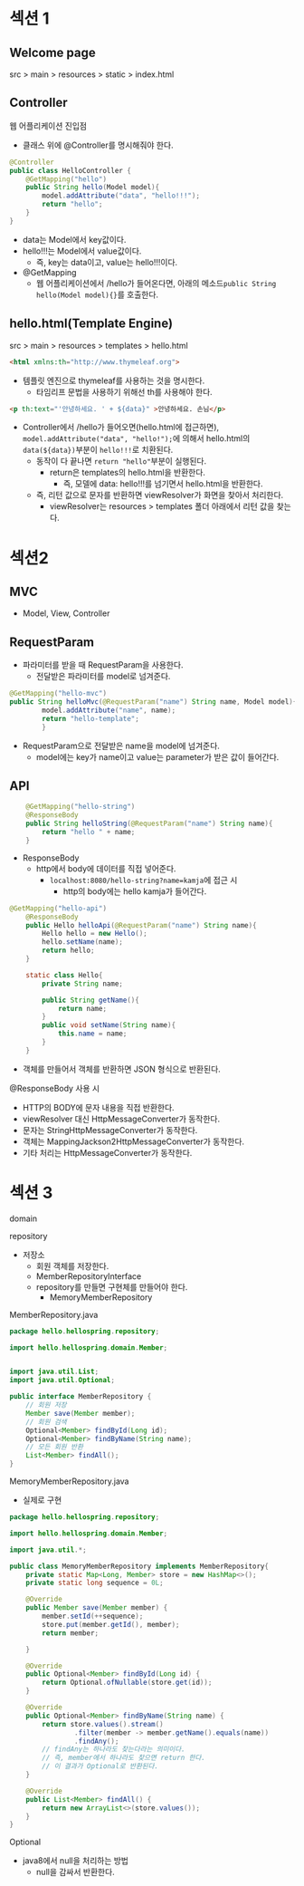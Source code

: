 # 섹션 1

## Welcome page
src > main > resources > static > index.html

## Controller
웹 어플리케이션 진입점
- 클래스 위에 @Controller를 명시해줘야 한다.
```java
@Controller
public class HelloController {
    @GetMapping("hello")
    public String hello(Model model){
        model.addAttribute("data", "hello!!!");
        return "hello";
    }
}
```
- data는 Model에서 key값이다.
- hello!!!는 Model에서 value값이다.
  - 즉, key는 data이고, value는 hello!!!이다.
- @GetMapping
  - 웹 어플리케이션에서 /hello가 들어온다면, 아래의 메소드`public String hello(Model model){}`를 호출한다.

## hello.html(Template Engine)
src > main > resources > templates > hello.html
```html
<html xmlns:th="http://www.thymeleaf.org">
```
- 템플릿 엔진으로 thymeleaf를 사용하는 것을 명시한다.
  - 타임리프 문법을 사용하기 위해선 th를 사용해야 한다.
```html
<p th:text="'안녕하세요. ' + ${data}" >안녕하세요. 손님</p>
```
- Controller에서 /hello가 들어오면(hello.html에 접근하면), `model.addAttribute("data", "hello!");`에 의해서 hello.html의 `data(${data})`부분이 `hello!!!`로 치환된다.
  - 동작이 다 끝나면 `return "hello"`부분이 실행된다.
    - return은 templates의 hello.html을 반환한다.
      - 즉, 모델에 data: hello!!!를 넘기면서 hello.html을 반환한다.
  - 즉, 리턴 값으로 문자를 반환하면 viewResolver가 화면을 찾아서 처리한다.
    - viewResolver는 resources > templates 폴더 아래에서 리턴 값을 찾는다.

# 섹션2

## MVC
- Model, View, Controller

## RequestParam
- 파라미터를 받을 때 RequestParam을 사용한다.
  - 전달받은 파라미터를 model로 넘겨준다.
```java
@GetMapping("hello-mvc")
public String helloMvc(@RequestParam("name") String name, Model model){
        model.addAttribute("name", name);
        return "hello-template";
        }
```
- RequestParam으로 전달받은 name을 model에 넘겨준다.
  - model에는 key가 name이고 value는 parameter가 받은 값이 들어간다. 
  

## API
```java
    @GetMapping("hello-string")
    @ResponseBody
    public String helloString(@RequestParam("name") String name){
        return "hello " + name;
    }
```
- ResponseBody
  - http에서 body에 데이터를 직접 넣어준다.
    - `localhost:8080/hello-string?name=kamja`에 접근 시
      - http의 body에는 hello kamja가 들어간다.

```java
@GetMapping("hello-api")
    @ResponseBody
    public Hello helloApi(@RequestParam("name") String name){
        Hello hello = new Hello();
        hello.setName(name);
        return hello;
    }

    static class Hello{
        private String name;

        public String getName(){
            return name;
        }
        public void setName(String name){
            this.name = name;
        }
    }
```
- 객체를 만들어서 객체를 반환하면 JSON 형식으로 반환된다.

@ResponseBody 사용 시
- HTTP의 BODY에 문자 내용을 직접 반환한다.
- viewResolver 대신 HttpMessageConverter가 동작한다.
- 문자는 StringHttpMessageConverter가 동작한다.
- 객체는 MappingJackson2HttpMessageConverter가 동작한다.
- 기타 처리는 HttpMessageConverter가 동작한다.

# 섹션 3
domain

repository
- 저장소
  - 회원 객체를 저장한다.
  - MemberRepositoryInterface
  - repository를 만들면 구현체를 만들어야 한다.
    - MemoryMemberRepository

MemberRepository.java
```java
package hello.hellospring.repository;

import hello.hellospring.domain.Member;


import java.util.List;
import java.util.Optional;

public interface MemberRepository {
    // 회원 저장
    Member save(Member member);
    // 회원 검색
    Optional<Member> findById(Long id);
    Optional<Member> findByName(String name);
    // 모든 회원 반환
    List<Member> findAll();
}
```

MemoryMemberRepository.java
- 실제로 구현
```java
package hello.hellospring.repository;

import hello.hellospring.domain.Member;

import java.util.*;

public class MemoryMemberRepository implements MemberRepository{
    private static Map<Long, Member> store = new HashMap<>();
    private static long sequence = 0L;

    @Override
    public Member save(Member member) {
        member.setId(++sequence);
        store.put(member.getId(), member);
        return member;

    }

    @Override
    public Optional<Member> findById(Long id) {
        return Optional.ofNullable(store.get(id));
    }

    @Override
    public Optional<Member> findByName(String name) {
        return store.values().stream()
                .filter(member -> member.getName().equals(name))
                .findAny();
        // findAny는 하나라도 찾는다라는 의미이다.
        // 즉, member에서 하나라도 찾으면 return 한다.
        // 이 결과가 Optional로 반환된다.
    }

    @Override
    public List<Member> findAll() {
        return new ArrayList<>(store.values());
    }
}


```

Optional
- java8에서 null을 처리하는 방법
  - null을 감싸서 반환한다.